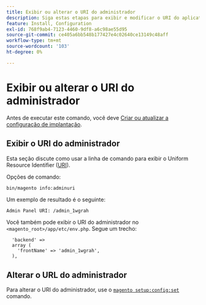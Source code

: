 ```yaml
---
title: Exibir ou alterar o URI do administrador
description: Siga estas etapas para exibir e modificar o URI do aplicativo Adobe Commerce ou Magento Open Source Admin.
feature: Install, Configuration
exl-id: 768f9ab4-7123-4460-9df8-a6c98ae55d95
source-git-commit: ce405a6bb548b177427e4c02640ce13149c48aff
workflow-type: tm+mt
source-wordcount: '103'
ht-degree: 0%

---
```


# Exibir ou alterar o URI do administrador

Antes de executar este comando, você deve [Criar ou atualizar a configuração de implantação](deployment.md).

## Exibir o URI do administrador

Esta seção discute como usar a linha de comando para exibir o Uniform Resource Identifier ([URI](https://www.w3.org/Protocols/rfc2616/rfc2616-sec3.html#sec3.2)).

Opções de comando:

```bash
bin/magento info:adminuri
```

Um exemplo de resultado é o seguinte:

```terminal
Admin Panel URI: /admin_1wgrah
```

Você também pode exibir o URI do administrador no `<magento_root>/app/etc/env.php`. Segue um trecho:

```php?start_inline=1
  'backend' =>
  array (
    'frontName' => 'admin_1wgrah',
  ),
```

## Alterar o URL do administrador

Para alterar o URI do administrador, use o [`magento setup:config:set`](deployment.md) comando.
